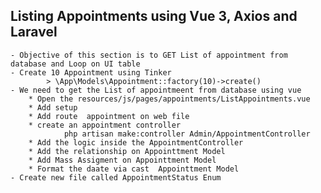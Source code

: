 ## Listing Appointments using Vue 3, Axios and Laravel
    - Objective of this section is to GET List of appointment from database and Loop on UI table
    - Create 10 Appointment using Tinker
            > \App\Models\Appointment::factory(10)->create()
    - We need to get the List of appointmeent from database using vue
        * Open the resources/js/pages/appointments/ListAppointments.vue
        * Add setup
        * Add route  appointment on web file
        * create an appointment controller
                php artisan make:controller Admin/AppointmentController
        * Add the logic inside the AppointmentController
        * Add the relationship on Appointtment Model
        * Add Mass Assigment on Appointtment Model
        * Format the daate via cast  Appointtment Model
    - Create new file called AppointmentStatus Enum
        
